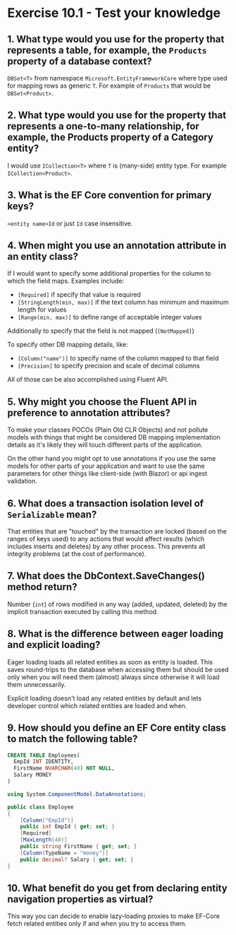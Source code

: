 # Exercise 10.1 - Test your knowledge

## 1. What type would you use for the property that represents a table, for example, the `Products` property of a database context?

`DBSet<T>` from namespace `Microsoft.EntityFrameworkCore` where type used for mapping rows as generic `T`. For example of `Products` that would be `DBSet<Product>`.

## 2. What type would you use for the property that represents a one-to-many relationship, for example, the Products property of a Category entity?

I would use `ICollection<T>` where `T` is (many-side) entity type. For example `ICollection<Product>`.

## 3. What is the EF Core convention for primary keys?

`<entity name>Id` or just `Id` case insensitive.

## 4. When might you use an annotation attribute in an entity class?

If I would want to specify some additional properties for the column to which the field maps. Examples include:
- `[Required]` if specify that value is required
- `[StringLength(min, max)]` if the text column has minimum and maximum length for values
- `[Range(min, max)]` to define range of acceptable integer values

Additionally to specify that the field is not mapped (`[NotMapped]`)

To specify other DB mapping details, like:
- `[Column("name")]` to specify name of the column mapped to that field
- `[Precision]` to specify precision and scale of decimal columns

All of those can be also accomplished using Fluent API.

## 5. Why might you choose the Fluent API in preference to annotation attributes?

To make your classes POCOs (Plain Old CLR Objects) and not pollute models with things that might be considered DB mapping implementation details as it's likely they will touch different parts of the application.

On the other hand you might opt to use annotations if you use the same models for other parts of your application and want to use the same parameters for other things like client-side (with Blazor) or api ingest validation.

## 6. What does a transaction isolation level of `Serializable` mean?

That entities that are "touched" by the transaction are locked (based on the ranges of keys used) to any actions that would affect results (which includes inserts and deletes) by any other process. This prevents all integrity problems (at the cost of performance).

## 7. What does the DbContext.SaveChanges() method return?

Number (`int`) of rows modified in any way (added, updated, deleted) by the implicit transaction executed by calling this method.

## 8. What is the difference between eager loading and explicit loading?

Eager loading loads all related entities as soon as entity is loaded. This saves round-trips to the database when accessing them but should be used only when you will need them (almost) always since otherwise it will load them unnecessarily.

Explicit loading doesn't load any related entities by default and lets developer control which related entities are loaded and when.

## 9. How should you define an EF Core entity class to match the following table?

```sql
CREATE TABLE Employees(
  EmpId INT IDENTITY,
  FirstName NVARCHAR(40) NOT NULL,
  Salary MONEY
)
```

```cs
using System.ComponentModel.DataAnnotations;

public class Employee
{
    [Column("EmpId")]
    public int EmpId { get; set; }
    [Required]
    [MaxLength(40)]
    public string FirstName { get; set; }
    [Column(TypeName = "money")]
    public decimal? Salary { get; set; }
}
```

## 10. What benefit do you get from declaring entity navigation properties as virtual?

This way you can decide to enable lazy-loading proxies to make EF-Core fetch related entities only if and when you try to access them.